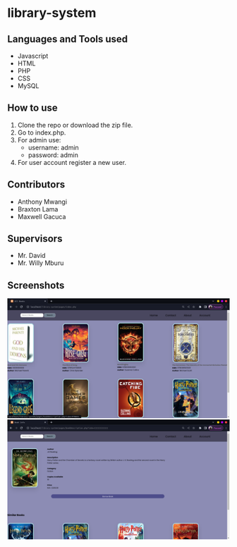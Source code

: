 # library-system
## Languages and Tools used
  - Javascript
  - HTML
  - PHP
  - CSS
  - MySQL

## How to use
 1. Clone the repo or download the zip file.
 2. Go to index.php.
 3. For admin use: 
    - username: admin
    - password: admin
 4. For user account register a new user.


## Contributors
 - Anthony Mwangi
 - Braxton Lama
 - Maxwell Gacuca

## Supervisors
 - Mr. David
 - Mr. Willy Mburu

## Screenshots
![Homepage](/screenshots/Screenshot%20from%202023-04-09%2022-20-17.png "Homepage")
![Book Info](/screenshots/Screenshot%20from%202023-04-09%2022-20-38.png "Book info page")